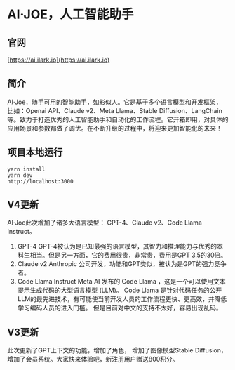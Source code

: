 # AI·JOE，人工智能助手

## 官网
[https://ai.ilark.io](https://ai.ilark.io)

## 简介
AI·Joe，随手可用的智能助手，如影似人。它是基于多个语言模型和开发框架， 比如：Openai API、Claude v2、Meta Llama、Stable Diffusion、LangChain等。致力于打造优秀的人工智能助手和自动化的工作流程。它开箱即用，对具体的应用场景和参数都做了调优。在不断升级的过程中，将迎来更加智能化的未来！

## 项目本地运行
```
yarn install
yarn dev
http://localhost:3000
```
## V4更新
AI·Joe此次增加了诸多大语言模型： GPT-4、Claude v2、Code Llama Instruct。
1. GPT-4
GPT-4被认为是已知最强的语言模型，其智力和推理能力与优秀的本科生相当。但是另一方面，它的费用很贵，非常贵，费用是GPT 3.5的30倍。
2. Claude v2
Anthropic 公司开发，功能和GPT类似，被认为是GPT的强力竞争者。
3. Code Llama Instruct
Meta AI 发布的 Code Llama ，这是一个可以使用文本提示生成代码的大型语言模型 (LLM)。 Code Llama 是针对代码任务的公开LLM的最先进技术，有可能使当前开发人员的工作流程更快、更高效，并降低学习编码人员的进入门槛。 但是目前对中文的支持不太好，容易出现乱码。


## V3更新
此次更新了GPT上下文的功能，增加了角色， 增加了图像模型Stable Diffusion， 增加了会员系统。大家快来体验吧，新注册用户赠送800积分。
